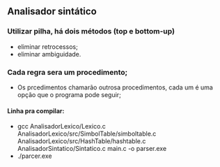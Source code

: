 ## Analisador sintático
                        
### Utilizar pilha, há dois métodos (top e bottom-up)

- eliminar retrocessos;
- eliminar ambiguidade.

### Cada regra sera um procedimento;

- Os prcedimentos chamarão outrosa procedimentos, cada um é uma opção que o programa pode seguir;

#### Linha pra compilar:
- gcc AnalisadorLexico/Lexico.c AnalisadorLexico/src/SimbolTable/simboltable.c AnalisadorLexico/src/HashTable/hashtable.c AnalisadorSintatico/Sintatico.c main.c -o parser.exe
- ./parcer.exe
